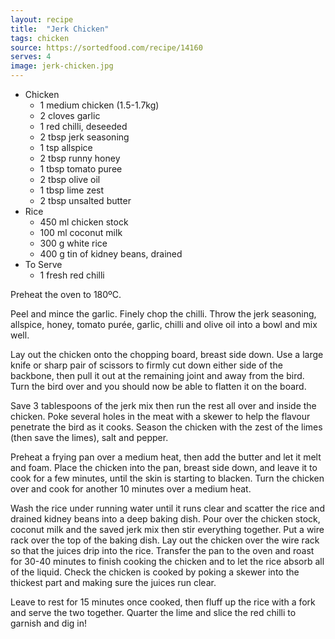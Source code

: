 ```yaml
---
layout: recipe
title:  "Jerk Chicken"
tags: chicken
source: https://sortedfood.com/recipe/14160
serves: 4
image: jerk-chicken.jpg
---
```

* Chicken
  * 1 medium chicken (1.5-1.7kg)
  * 2 cloves garlic
  * 1 red chilli, deseeded
  * 2 tbsp jerk seasoning
  * 1 tsp allspice
  * 2 tbsp runny honey
  * 1 tbsp tomato puree
  * 2 tbsp olive oil
  * 1 tbsp lime zest
  * 2 tbsp unsalted butter
* Rice
  * 450 ml chicken stock
  * 100 ml coconut milk
  * 300 g white rice
  * 400 g tin of kidney beans, drained
* To Serve
  * 1 fresh red chilli

Preheat the oven to 180ºC.

Peel and mince the garlic. Finely chop the chilli. Throw the jerk seasoning,
allspice, honey, tomato purée, garlic, chilli and olive oil into a bowl and mix well.

Lay out the chicken onto the chopping board, breast side down. Use a large
knife or sharp pair of scissors to firmly cut down either side of the backbone,
then pull it out at the remaining joint and away from the bird. Turn the bird over
and you should now be able to flatten it on the board.

Save 3 tablespoons of the jerk mix then run the rest all over and inside the
chicken. Poke several holes in the meat with a skewer to help the flavour
penetrate the bird as it cooks. Season the chicken with the zest of the limes
(then save the limes), salt and pepper.

Preheat a frying pan over a medium heat, then add the butter and let it melt and
foam. Place the chicken into the pan, breast side down, and leave it to cook for
a few minutes, until the skin is starting to blacken. Turn the chicken over and
cook for another 10 minutes over a medium heat.

Wash the rice under running water until it runs clear and scatter the rice and
drained kidney beans into a deep baking dish. Pour over the chicken stock,
coconut milk and the saved jerk mix then stir everything together. Put a wire rack
over the top of the baking dish. Lay out the chicken over the wire rack so that
the juices drip into the rice. Transfer the pan to the oven and roast for 30-40
minutes to finish cooking the chicken and to let the rice absorb all of the liquid.
Check the chicken is cooked by poking a skewer into the thickest part and
making sure the juices run clear.

Leave to rest for 15 minutes once cooked, then fluff up the rice with a fork and
serve the two together. Quarter the lime and slice the red chilli to garnish and dig
in!
